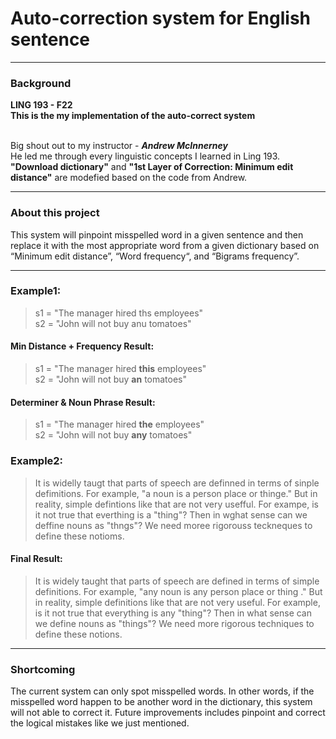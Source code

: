 # Auto-correction system for English sentence

---

### Background
<b>LING 193 - F22<br>
This is the my implementation of the auto-correct system<br></b><br>

Big shout out to my instructor - ***Andrew McInnerney***<br>
He led me through every linguistic concepts I learned in Ling 193.<br>
**"Download dictionary"** and **"1st Layer of Correction: Minimum edit distance"** are modefied based on the code from Andrew.

---

### About this project
This system will pinpoint misspelled word in a given sentence and then replace it with the most appropriate word from a given dictionary based on “Minimum edit distance”, “Word frequency“, and “Bigrams frequency”.

---

### Example1:
> s1 = "The manager hired ths employees"\
> s2 = "John will not buy anu tomatoes"


#### Min Distance + Frequency Result:
> s1 = "The manager hired **this** employees"\
> s2 = "John will not buy **an** tomatoes"

#### Determiner & Noun Phrase Result:
> s1 = "The manager hired **the** employees"\
> s2 = "John will not buy **any** tomatoes"


### Example2:
> It is widelly taugt that parts of speech are definned in terms of sinple defimitions. For example, "a noun is a person place or thinge." But in reality, simple defintions like that are not very usefful. For exampe, is it not true that everthing is a "thing"? Then in wghat sense can we deffine nouns as "thngs"? We need moree rigorouss teckneques to define these notioms.

#### Final Result:
> It is widely taught that parts of speech are defined in terms of simple definitions. For example, "any noun is any person place or thing ." But in reality, simple definitions like that are not very useful. For example, is it not true that everything is any "thing"? Then in what sense can we define nouns as "things"? We need more rigorous techniques to define these notions.

---

### Shortcoming
The current system can only spot misspelled words. In other words, if the misspelled word happen to be another word in the dictionary, this system will not able to correct it. Future improvements includes pinpoint and correct the logical mistakes like we just mentioned.
